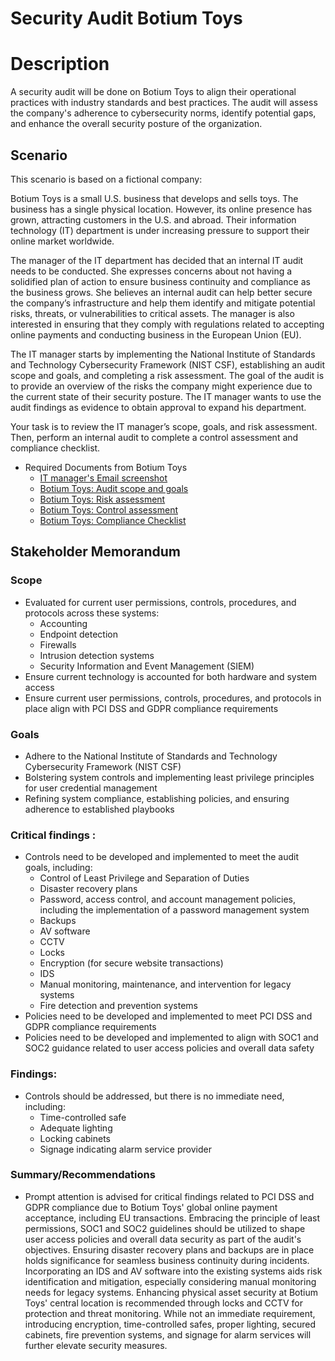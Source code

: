 # Security Audit Botium Toys
<h1>Description</h1>

A security audit will be done on Botium Toys to align their operational practices with industry standards and best practices. The audit will assess the company's adherence to cybersecurity norms, identify potential gaps, and enhance the overall security posture of the organization.

<h2>Scenario</h2>

This scenario is based on a fictional company:

Botium Toys is a small U.S. business that develops and sells toys. The business has a single physical location. However, its online presence has grown, attracting customers in the U.S. and abroad. Their information technology (IT) department is under increasing pressure to support their online market worldwide. 

The manager of the IT department has decided that an internal IT audit needs to be conducted. She expresses concerns about not having a solidified plan of action to ensure business continuity and compliance as the business grows. She believes an internal audit can help better secure the company’s infrastructure and help them identify and mitigate potential risks, threats, or vulnerabilities to critical assets. The manager is also interested in ensuring that they comply with regulations related to accepting online payments and conducting business in the European Union (EU).

The IT manager starts by implementing the National Institute of Standards and Technology Cybersecurity Framework (NIST CSF), establishing an audit scope and goals, and completing a risk assessment. The goal of the audit is to provide an overview of the risks the company might experience due to the current state of their security posture. The IT manager wants to use the audit findings as evidence to obtain approval to expand his department. 

Your task is to review the IT manager’s scope, goals, and risk assessment. Then, perform an internal audit to complete a control assessment and compliance checklist. 

- <a> Required Documents from Botium Toys </a>
  - [IT manager's Email screenshot](https://github.com/malikaii99/Security-Audit-Botium-Toys/blob/e0549c8f436c765d70ff8ecd57e45f92ade54da8/IT%20Email%20SS.png)
  - [Botium Toys: Audit scope and goals](https://github.com/malikaii99/Security-Audit-Botium-Toys/blob/5ff028223bad5198d672077353c9048aa9c70dd9/Botium%20Toys_%20Audit%20scope%20and%20goals.docx)
  - [Botium Toys: Risk assessment](https://github.com/malikaii99/Security-Audit-Botium-Toys/blob/e47b95f4e82568b849aea030b6d51f3985a69d83/Botium%20Toys_%20Risk%20assessment.docx)
  - [Botium Toys: Control assessment](https://github.com/malikaii99/Security-Audit-Botium-Toys/blob/eca8c675607bd4d5a8fdbf5473c4b597936f44c5/Controls%20assessment%20(1).docx)
  - [Botium Toys: Compliance Checklist](https://github.com/malikaii99/Security-Audit-Botium-Toys/blob/3d7bfeafbbd8e91f1145ee7f8b79b8a6e1e89084/Compliance%20checklist%20.docx)
    

<h2> Stakeholder Memorandum</h2>

<h3>Scope</h3>
  
- <a> Evaluated for current user permissions, controls, procedures, and protocols across these systems: </a>
    -  Accounting
    -  Endpoint detection
    -  Firewalls
    -  Intrusion detection systems
    -  Security Information and Event Management (SIEM)
- <a> Ensure current technology is accounted for both hardware and system access</a>
- <a> Ensure current user permissions, controls, procedures, and protocols in place align with PCI DSS and GDPR compliance requirements</a>

  
<h3>Goals</h3>

- <a> Adhere to the National Institute of Standards and Technology Cybersecurity Framework (NIST CSF)</a>
- <a> Bolstering system controls and implementing least privilege principles for user credential management</a>
- <a> Refining system compliance, establishing policies, and ensuring adherence to established playbooks</a>


<h3>Critical findings :</h3>

- <a> Controls need to be developed and implemented to meet the audit goals, including: </a>
    -  Control of Least Privilege and Separation of Duties
    -  Disaster recovery plans
    -  Password, access control, and account management policies, including the implementation of a password management system
    -  Backups
    -  AV software
    -  CCTV
    -  Locks
    -  Encryption (for secure website transactions)
    -  IDS
    -  Manual monitoring, maintenance, and intervention for legacy systems
    -  Fire detection and prevention systems
- <a> Policies need to be developed and implemented to meet PCI DSS and GDPR compliance requirements</a>
- <a> Policies need to be developed and implemented to align with SOC1 and SOC2 guidance related to user access policies and overall data safety</a>


<h3>Findings:</h3>

- <a> Controls should be addressed, but there is no immediate need, including: </a>
  - Time-controlled safe
  - Adequate lighting
  - Locking cabinets
  - Signage indicating alarm service provider


<h3>Summary/Recommendations</h3>

- <a> Prompt attention is advised for critical findings related to PCI DSS and GDPR compliance due to Botium Toys' global online payment acceptance, including EU transactions. Embracing the principle of least permissions, SOC1 and SOC2 guidelines should be utilized to shape user access policies and overall data security as part of the audit's objectives. Ensuring disaster recovery plans and backups are in place holds significance for seamless business continuity during incidents. Incorporating an IDS and AV software into the existing systems aids risk identification and mitigation, especially considering manual monitoring needs for legacy systems. Enhancing physical asset security at Botium Toys' central location is recommended through locks and CCTV for protection and threat monitoring. While not an immediate requirement, introducing encryption, time-controlled safes, proper lighting, secured cabinets, fire prevention systems, and signage for alarm services will further elevate security measures. </a>
